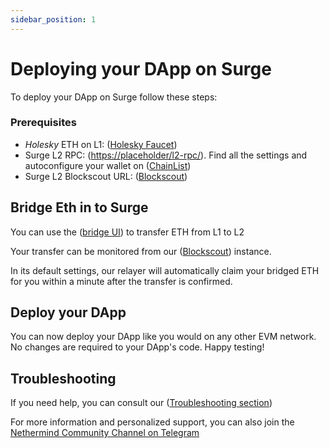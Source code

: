 ```yaml
---
sidebar_position: 1
---
```


# Deploying your DApp on Surge

To deploy your DApp on Surge follow these steps:

### Prerequisites

- *Holesky* ETH on L1: ([Holesky Faucet](https://cloud.google.com/application/web3/faucet/ethereum/holesky))
- Surge L2 RPC: ([https://placeholder/l2-rpc/](https://l2-rpc.surge.staging-nethermind.xyz)). Find all the settings and autoconfigure your wallet on ([ChainList](https://chainlist.org/chain/763374))
- Surge L2 Blockscout URL: ([Blockscout](https://explorer.holesky.surge.wtf/))

## Bridge Eth in to Surge

You can use the ([bridge UI](https://bridge.holesky.surge.wtf)) to transfer ETH from L1 to L2

Your transfer can be monitored from our ([Blockscout](https://explorer.holesky.surge.wtf/)) instance.

In its default settings, our relayer will automatically claim your bridged ETH for you within a minute after the transfer is confirmed.

## Deploy your DApp

You can now deploy your DApp like you would on any other EVM network. No changes are required to your DApp's code.
Happy testing!

## Troubleshooting

If you need help, you can consult our ([Troubleshooting section](../../intro))

For more information and personalized support, you can also join the [Nethermind Community Channel on Telegram](https://t.me/nethermind_community)